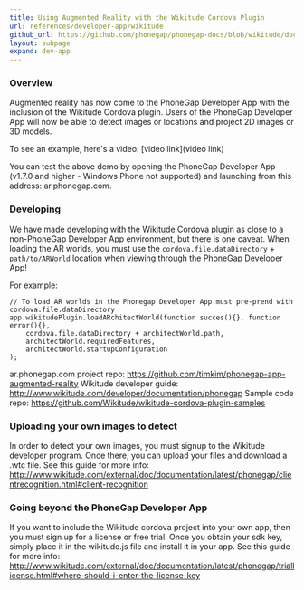 ```yaml
---
title: Using Augmented Reality with the Wikitude Cordova Plugin
url: references/developer-app/wikitude
github_url: https://github.com/phonegap/phonegap-docs/blob/wikitude/docs/3-references/developer-app/8-developing-with-wikitude.md
layout: subpage
expand: dev-app
---
```


### Overview
Augmented reality has now come to the PhoneGap Developer App with the inclusion of the Wikitude Cordova plugin. Users of the PhoneGap Developer App will now be able to detect images or locations and project 2D images or 3D models. 

To see an example, here's a video:
[video link](video link)

You can test the above demo by opening the PhoneGap Developer App (v1.7.0 and higher - Windows Phone not supported) and launching from this address:
ar.phonegap.com.

### Developing
We have made developing with the Wikitude Cordova plugin as close to a non-PhoneGap Developer App environment, but there is one caveat. When loading the AR worlds, you must use the `cordova.file.dataDirectory` + `path/to/ARWorld` location when viewing through the PhoneGap Developer App!

For example:
```
// To load AR worlds in the Phonegap Developer App must pre-prend with cordova.file.dataDirectory
app.wikitudePlugin.loadARchitectWorld(function succes(){}, function error(){},
    cordova.file.dataDirectory + architectWorld.path, 
    architectWorld.requiredFeatures, 
    architectWorld.startupConfiguration
);
```

ar.phonegap.com project repo: https://github.com/timkim/phonegap-app-augmented-reality
Wikitude developer guide: http://www.wikitude.com/developer/documentation/phonegap
Sample code repo: https://github.com/Wikitude/wikitude-cordova-plugin-samples

### Uploading your own images to detect
In order to detect your own images, you must signup to the Wikitude developer program. Once there, you can upload your files and download a .wtc file. See this guide for more info:
http://www.wikitude.com/external/doc/documentation/latest/phonegap/clientrecognition.html#client-recognition

### Going beyond the PhoneGap Developer App
If you want to include the Wikitude cordova project into your own app, then you must sign up for a license or free trial. Once you obtain your sdk key, simply place it in the wikitude.js file and install it in your app. See this guide for more info:
http://www.wikitude.com/external/doc/documentation/latest/phonegap/triallicense.html#where-should-i-enter-the-license-key
